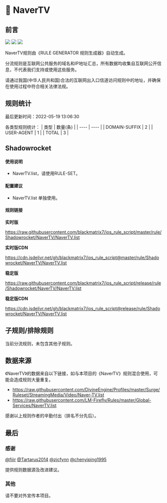# 🧸 NaverTV

## 前言

![](https://shields.io/badge/-移除重复规则-ff69b4) ![](https://shields.io/badge/-DOMAIN与DOMAIN--SUFFIX合并-green) ![](https://shields.io/badge/-IP--CIDR(6)合并-blueviolet) 

NaverTV规则由《RULE GENERATOR 规则生成器》自动生成。

分流规则是互联网公共服务的域名和IP地址汇总，所有数据均收集自互联网公开信息，不代表我们支持或使用这些服务。

请通过我国(中华人民共和国)合法的互联网出入口信道访问规则中的地址，并确保在使用过程中符合相关法律法规。

## 规则统计

最后更新时间：2022-05-19 13:06:30

各类型规则统计：
| 类型 | 数量(条)  | 
| ---- | ----  |
| DOMAIN-SUFFIX | 2  | 
| USER-AGENT | 1  | 
| TOTAL | 3  | 


## Shadowrocket 

#### 使用说明
- NaverTV.list，请使用RULE-SET。

#### 配置建议
- NaverTV.list 单独使用。

#### 规则链接
**实时版**

https://raw.githubusercontent.com/blackmatrix7/ios_rule_script/master/rule/Shadowrocket/NaverTV/NaverTV.list

**实时版CDN**

https://cdn.jsdelivr.net/gh/blackmatrix7/ios_rule_script@master/rule/Shadowrocket/NaverTV/NaverTV.list

**稳定版**

https://raw.githubusercontent.com/blackmatrix7/ios_rule_script/release/rule/Shadowrocket/NaverTV/NaverTV.list

**稳定版CDN**

https://cdn.jsdelivr.net/gh/blackmatrix7/ios_rule_script@release/rule/Shadowrocket/NaverTV/NaverTV.list

## 子规则/排除规则


当前分流规则，未包含其他子规则。

## 数据来源

《NaverTV》的数据来自以下链接，如与本项目的《NaverTV》规则混合使用，可能会造成规则大量重复。

- https://raw.githubusercontent.com/DivineEngine/Profiles/master/Surge/Ruleset/StreamingMedia/Video/Naver-TV.list
- https://raw.githubusercontent.com/LM-Firefly/Rules/master/Global-Services/NaverTV.list


感谢以上规则作者的辛勤付出（排名不分先后）。

## 最后

### 感谢

[@fiiir](https://github.com/fiiir) [@Tartarus2014](https://github.com/Tartarus2014) [@zjcfynn](https://github.com/zjcfynn) [@chenyiping1995](https://github.com/chenyiping1995) 

提供规则数据源及改进建议。

### 其他

请不要对外宣传本项目。